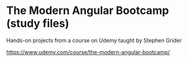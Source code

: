 # The Modern Angular Bootcamp (study files)
Hands-on projects from a course on Udemy taught by Stephen Grider

https://www.udemy.com/course/the-modern-angular-bootcamp/

